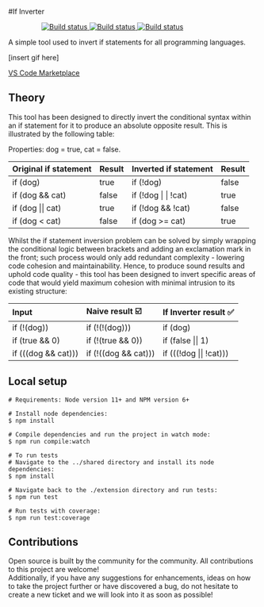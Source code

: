 #If Inverter

<div align="center">
    <a href="https://img.shields.io/github/workflow/status/OvidijusParsiunas/if-inverter/push%20to%20main%20branch">
        <img style="margin-left: -84px" src="https://img.shields.io/github/workflow/status/OvidijusParsiunas/if-inverter/push%20to%20main%20branch" alt="Build status">
    </a><a href="https://img.shields.io/codecov/c/github/OvidijusParsiunas/if-inverter">
        <img src="https://img.shields.io/codecov/c/github/OvidijusParsiunas/if-inverter" alt="Build status">
    </a><a href="https://img.shields.io/testspace/tests/ovidijusparsiunas/ovidijusparsiunas:if-inverter/main">
        <img src="https://img.shields.io/testspace/tests/ovidijusparsiunas/ovidijusparsiunas:if-inverter/main" alt="Build status">
    </a>
</div>

A simple tool used to invert if statements for all programming languages.

[insert gif here]

[VS Code Marketplace](https://github.com/OvidijusParsiunas/if-inverter/tree/main/website)

## Theory

This tool has been designed to directly invert the conditional syntax within an if statement for it to produce an absolute opposite result. This is illustrated by the following table:

Properties: dog = true, cat = false.

| Original if statement | Result | Inverted if statement | Result |
| :---  | :---- | :---- | :---- |
| if (dog) | true |  if (!dog) | false |
| if (dog && cat) | false  | if (!dog &#124; &#124; !cat) | true |
| if (dog &#124;&#124; cat) | true | if (!dog && !cat) | false |
| if (dog < cat) | false |  if (dog >= cat) | true |

Whilst the if statement inversion problem can be solved by simply wrapping the conditional logic between brackets and adding an exclamation mark in the front; such process would only add redundant complexity - lowering code cohesion and maintainability. Hence, to produce sound results and uphold code quality - this tool has been designed to invert specific areas of code that would yield maximum cohesion with minimal intrusion to its existing structure:

| Input | Naive result :ballot_box_with_check: | If Inverter result :white_check_mark: |
| :--- | :---- | :--- |
| if (!(dog)) | if (!(!(dog))) | if (dog) |
| if (true && 0) | if (!(true && 0)) | if (false &#124;&#124; 1) |
| if (((dog && cat))) | if (!((dog && cat))) | if (((!dog &#124;&#124; !cat))) |

## Local setup
```
# Requirements: Node version 11+ and NPM version 6+

# Install node dependencies:
$ npm install

# Compile dependencies and run the project in watch mode:
$ npm run compile:watch

# To run tests
# Navigate to the ../shared directory and install its node dependencies:
$ npm install

# Navigate back to the ./extension directory and run tests:
$ npm run test

# Run tests with coverage:
$ npm run test:coverage
```

## Contributions

Open source is built by the community for the community. All contributions to this project are welcome!
<br> Additionally, if you have any suggestions for enhancements, ideas on how to take the project further or have discovered a bug, do not hesitate to create a new ticket and we will look into it as soon as possible!
